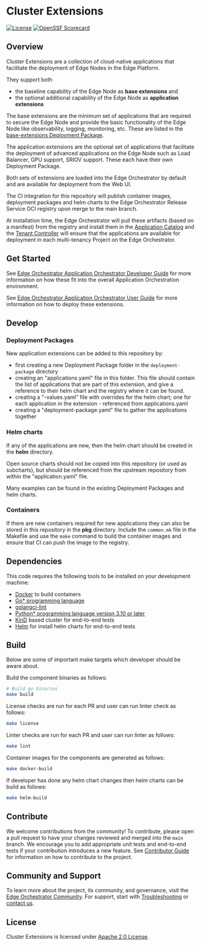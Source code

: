 <!---
  SPDX-FileCopyrightText: (C) 2025 Intel Corporation
  SPDX-License-Identifier: Apache-2.0
-->

# Cluster Extensions

[![License](https://img.shields.io/badge/License-Apache%202.0-blue.svg)](https://opensource.org/licenses/Apache-2.0)
[![OpenSSF Scorecard](https://api.scorecard.dev/projects/github.com/open-edge-platform/cluster-extensions/badge)](https://scorecard.dev/viewer/?uri=github.com/open-edge-platform/cluster-extensions)

## Overview

Cluster Extensions are a collection of cloud-native applications
that facilitate the deployment of Edge Nodes in the Edge Platform.

They support both

- the baseline capability of the Edge Node as **base extensions** and
- the optional additional capability of the Edge Node as **application extensions**

The base extensions are the minimum set of applications that are required to secure the Edge Node and provide the basic
functionality of the Edge Node like observability, logging, monitoring, etc. These are listed in the
[base-extensions Deployment Package](deployment-package/base-extensions).

The application extensions are the optional set of applications that facilitate the deployment of advanced applications
on the Edge Node such as Load Balancer, GPU support, SRIOV support. These each have their own Deployment Package.

Both sets of extensions are loaded into the Edge Orchestrator
by default and are available for deployment from the Web UI.

The CI integration for this repository will publish container images, deployment packages and helm charts to the
Edge Orchestrator Release Service OCI registry upon merge to the main branch.

At installation time, the Edge Orchestrator will pull these artifacts (based on a manifest) from the registry and
install them in the [Application Catalog] and the [Tenant Controller] will ensure that the applications are available
for deployment in each multi-tenancy Project on the Edge Orchestrator.

## Get Started

See [Edge Orchestrator Application Orchestrator Developer Guide](https://docs.openedgeplatform.intel.com/edge-manage-docs/main/developer_guide/app_orch/index.html)
for more information on how these fit into the overall Application Orchestration environment.

See [Edge Orchestrator Application Orchestrator User Guide](https://docs.openedgeplatform.intel.com/edge-manage-docs/main/user_guide/package_software/extension_package.html)
for more information on how to deploy these extensions.

## Develop

### Deployment Packages

New application extensions can be added to this repository by:

- first creating a new Deployment Package folder in the `deployment-package` directory
- creating an "applications.yaml" file in this folder. This file should contain the list of applications that are part
  of this extension, and give a reference to their helm chart and the registry where it can be found.
- creating a "-values.yaml" file with overrides for the helm chart; one for each application in the
  extension - referenced from applications.yaml
- creating a "deployment-package.yaml" file to gather the applications together

### Helm charts

If any of the applications are new, then the helm chart should be created in the **helm** directory.

Open source charts should not be copied into this repository (or used as subcharts), but should be referenced from the
upstream repository from within the "application.yaml" file.

Many examples can be found in the existing Deployment Packages and helm charts.

### Containers

If there are new containers required for new applications they can also be stored in this repository in the **pkg**
directory. Include the `common.mk` file in the Makefile and use the `make` command to build the container images
and ensure that CI can push the image to the registry.

## Dependencies

This code requires the following tools to be installed on your development machine:

- [Docker](https://docs.docker.com/engine/install/) to build containers
- [Go\* programming language](https://go.dev)
- [golangci-lint](https://github.com/golangci/golangci-lint)
- [Python\* programming language version 3.10 or later](https://www.python.org/downloads)
- [KinD](https://kind.sigs.k8s.io/docs/user/quick-start/) based cluster for end-to-end tests
- [Helm](https://helm.sh/docs/intro/install/) for install helm charts for end-to-end tests

## Build

Below are some of important make targets which developer should be aware about.

Build the component binaries as follows:

```bash
# Build go binaries
make build
```

License checks are run for each PR and user can run linter check as follows:

```bash
make license
```

Linter checks are run for each PR and user can run linter as follows:

```bash
make lint
```

Container images for the components are generated as follows:

```bash
make docker-build
```

If developer has done any helm chart changes then helm charts can be build as follows:

```bash
make helm-build
```

## Contribute

We welcome contributions from the community! To contribute, please open a pull request to have your changes reviewed
and merged into the `main` branch. We encourage you to add appropriate unit tests and end-to-end tests if
your contribution introduces a new feature. See [Contributor Guide] for information on how to contribute to the project.

## Community and Support

To learn more about the project, its community, and governance, visit the [Edge Orchestrator Community](https://github.com/open-edge-platform).
For support, start with [Troubleshooting](https://github.com/open-edge-platform) or [contact us](https://github.com/open-edge-platform).

## License

Cluster Extensions is licensed under [Apache 2.0 License](LICENSES/Apache-2.0.txt).

[Application Catalog]: https://github.com/open-edge-platform/app-orch-catalog
[Tenant Controller]: https://github.com/open-edge-platform/app-orch-tenant-controller
[Contributor Guide]: https://docs.openedgeplatform.intel.com/edge-manage-docs/main/developer_guide/contributor_guide/index.html

